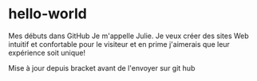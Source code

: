 # hello-world
Mes débuts dans GitHub
Je m'appelle Julie. Je veux créer des sites Web intuitif et confortable pour le visiteur et en prime j'aimerais que leur expérience soit unique!

Mise à jour depuis bracket avant de l'envoyer sur git hub